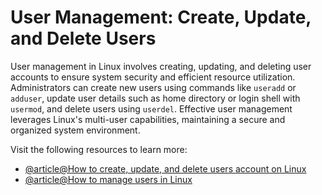 # User Management: Create, Update, and Delete Users

User management in Linux involves creating, updating, and deleting user accounts to ensure system security and efficient resource utilization. Administrators can create new users using commands like `useradd` or `adduser`, update user details such as home directory or login shell with `usermod`, and delete users using `userdel`. Effective user management leverages Linux's multi-user capabilities, maintaining a secure and organized system environment.

Visit the following resources to learn more:

- [@article@How to create, update, and delete users account on Linux](https://linuxconfig.org/how-to-create-modify-and-delete-users-account-on-linux)
- [@article@How to manage users in Linux](https://www.freecodecamp.org/news/how-to-manage-users-in-linux/)